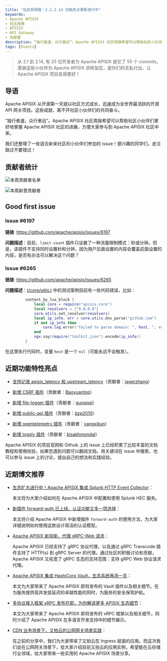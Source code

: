 ```yaml
---
title: "社区双周报｜2.1-2.14 功能亮点更新进行中"
keywords: 
- Apache APISIX
- 社区周报
- APISIX
- API Gateway
- 贡献者
description: “独行者速，众行者远”。Apache APISIX 社区周报希望可以帮助社区小伙伴们更好地掌握 Apache APISIX 社区的每周进展，方便大家参与到 Apache APISIX 社区中来。
tags: [Events]
---
```


> 从 2.1 到 2.14, 有 25 位开发者为 Apache APISIX 提交了 55 个 commits。感谢这些小伙伴为 Apache APISIX 添砖加瓦，是你们的无私付出，让 Apache APISIX 项目变得更好！

<!--truncate-->

## 导语

Apache APISIX 从开源第一天就以社区方式成长，迅速成为全世界最活跃的开源 API 网关项目。这些成就，离不开社区小伙伴们的共同奋斗。

“独行者速，众行者远”。Apache APISIX 社区周报希望可以帮助社区小伙伴们更好地掌握 Apache APISIX 社区的进展，方便大家参与到 Apache APISIX 社区中来。

我们还整理了一些适合新来社区的小伙伴们参加的 issue！感兴趣的同学们，走过路过不要错过！

## 贡献者统计

![本周贡献者名单](https://static.apiseven.com/202108/1644998110046-9b57e72b-95e0-4288-978a-2d8db16f11c8.png)

![本周新晋贡献者](https://static.apiseven.com/202108/1644998110070-5b7b0085-0673-455d-adaa-727dc9e8a1ed.png)

## Good first issue

### Issue #6197

**链接**: https://github.com/apache/apisix/issues/6197

**问题描述**：目前，`limit-count` 插件只设置了一种流量限制模式：秒或分钟。但是，该插件不支持同时设置秒和分钟，因为用户后面设置的内容会覆盖前面设置的内容，是否有办法可以解决这个问题？

### Issue #6265

**链接**: https://github.com/apache/apisix/issues/6265

**问题描述**：[t/core/utils.t](https://github.com/apache/apisix/blob/ec0fc2ceaf04a20b0bd0ebdaad67296a1d3f621c/t/core/utils.t) 中的测试案例目前有一些代码错误，比如：

```Lua
         content_by_lua_block {
             local core = require("apisix.core")
             local resolvers = {"8.8.8.8"}
             core.utils.set_resolver(resolvers)
             local ip_info, err = core.utils.dns_parse("github.com")
             if not ip_info then
                 core.log.error("failed to parse domain: ", host, ", error: ",err)
             end
             ngx.say(require("toolkit.json").encode(ip_info))
         }
```

在这里执行代码时，变量 `host` 是一个 `nil`（可能永远不会触发）。

## 近期功能特性亮点

- [支持记录 apisix_latency 和 upstream_latency](https://github.com/apache/apisix/pull/6030)（贡献者：[jagerzhang](https://github.com/jagerzhang)）

- [新增 CSRF 插件](https://github.com/apache/apisix/pull/5727)（贡献者：[Baoyuantop](https://github.com/Baoyuantop)）

- [新增 file-logger 插件](https://github.com/apache/apisix/pull/5831)（贡献者：[guoqqqi](https://github.com/guoqqqi)）

- [新增 public-api 插件](https://github.com/apache/apisix/pull/6145)（贡献者：[bzp2010](https://github.com/bzp2010)）

- [新增 opentelemetry 插件](https://github.com/apache/apisix/pull/6119)（贡献者：[yangxikun](https://github.com/yangxikun)）

- [新增 loggly 插件](https://github.com/apache/apisix/pull/6113)（贡献者：[bisakhmondal](https://github.com/bisakhmondal)）

Apache APISIX 的项目官网和 Github 上的 issue 上已经积累了比较丰富的文档教程和使用经验，如果您遇到问题可以翻阅文档，用关键词在 issue 中搜索，也可以参与 issue 上的讨论，提出自己的想法和实践经验。

## 近期博文推荐

- [生态扩大进行中！Apache APISIX 集成 Splunk HTTP Event Collector](https://apisix.apache.org/zh/blog/2022/02/10/apisix-splunk-integration)：

  本文将为大家介绍如何在 Apache APISIX 中配置和使用 Splunk HEC 服务。

- [新插件 forward-auth 已上线，认证功能又多一项选择](https://apisix.apache.org/zh/blog/2022/01/26/apisix-integrate-forward-auth-plugin)：

  本文将介绍 Apache APISIX 中新增插件 `forward-auth` 的使用方法，为大家详细说明如何使用这款设计简洁的认证模型。

- [Apache APISIX 新技能，代理 gRPC-Web 请求](https://apisix.apache.org/zh/blog/2022/01/25/apisix-grpc-web-integration)：

  Apache APISIX 已经支持了 gRPC 协议代理，以及通过 gRPC Transcode 插件支持了 HTTP(s) 到 gRPC Server 的代理。通过社区的积极讨论和贡献，Apache APISIX 又拓宽了 gRPC 生态的支持范围：支持 gRPC Web 协议请求代理。

- [Apache APISIX 集成 HashiCorp Vault，生态系统再添一员](https://apisix.apache.org/zh/blog/2022/01/21/apisix-hashicorp-vault-integration)：

  本文为大家带来了 Apache APISIX 即将发布的 Vault 插件以及相关细节。在为服务提供高并发低延迟的卓越性能的同时，为服务的安全保驾护航。

- [多协议接入框架 xRPC 发布在即，为你解读更多 APISIX 生态细节](https://apisix.apache.org/zh/blog/2022/01/21/apisix-xrpc-details-and-miltilingual)：

  本文为大家带来了 Apache APISIX 即将发布的 xRPC 框架以及相关细节，同时介绍了 Apache APISIX 在多语言开发支持中的细节展示。

- [CDN 业务场景下，又拍云的公网网关场景实践](https://apisix.apache.org/zh/blog/2022/01/20/upyun-public-gateway-usecase)：

  在之前的分享中，我们为大家带来了又拍云在 Ingress 层面的应用。而这次我们会在公网网关场景下，给大家介绍目前又拍云的应用实例，希望能在云存储行业领域，给大家带来一些实用的 Apache APISIX 场景分享。
